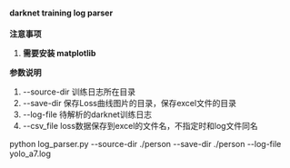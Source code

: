 ﻿#### darknet training log parser
**注意事项** 
1.  **需要安装 matplotlib** 

**参数说明** 
1. --source-dir  训练日志所在目录 
2. --save-dir 保存Loss曲线图片的目录，保存excel文件的目录
3. --log-file  待解析的darknet训练日志
4. --csv_file loss数据保存到excel的文件名，不指定时和log文件同名

python log_parser.py --source-dir ./person --save-dir ./person --log-file yolo_a7.log





  

